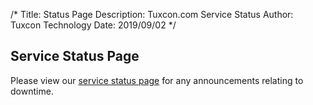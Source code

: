 /*
Title: Status Page
Description: Tuxcon.com Service Status
Author: Tuxcon Technology
Date: 2019/09/02
*/

## Service Status Page

Please view our [service status page](https:/status.tuxcon.com) for any announcements relating to downtime. 

